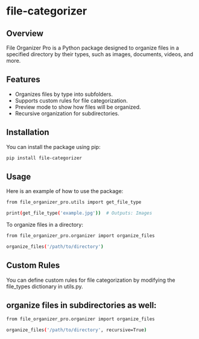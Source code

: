 # file-categorizer

## Overview
File Organizer Pro is a Python package designed to organize files in a specified directory by their types, such as images, documents, videos, and more.

## Features
- Organizes files by type into subfolders.
- Supports custom rules for file categorization.
- Preview mode to show how files will be organized.
- Recursive organization for subdirectories.

## Installation

You can install the package using pip:

```bash
pip install file-categorizer
```
## Usage
Here is an example of how to use the package:
```bash
from file_organizer_pro.utils import get_file_type

print(get_file_type('example.jpg'))  # Outputs: Images
```
To organize files in a directory:
```bash
from file_organizer_pro.organizer import organize_files

organize_files('/path/to/directory')
```
## Custom Rules
You can define custom rules for file categorization by modifying the file_types dictionary in utils.py.

## organize files in subdirectories as well:
```bash
from file_organizer_pro.organizer import organize_files

organize_files('/path/to/directory', recursive=True)
```

